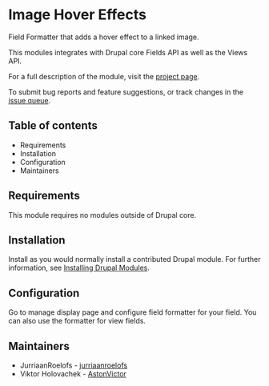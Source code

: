 # Image Hover Effects

Field Formatter that adds a hover effect to a linked image.

This modules integrates with Drupal core Fields API as well as the Views API.

For a full description of the module, visit the
[project page](https://www.drupal.org/project/image_hover_effects).

 To submit bug reports and feature suggestions, or track changes in the
[issue queue](https://www.drupal.org/project/issues/image_hover_effects).


## Table of contents

- Requirements
- Installation
- Configuration
- Maintainers


## Requirements

This module requires no modules outside of Drupal core.


## Installation

Install as you would normally install a contributed Drupal module. For further
information, see
[Installing Drupal Modules](https://www.drupal.org/docs/extending-drupal/installing-drupal-modules).


## Configuration

Go to manage display page and configure field formatter for your field. You can also use the formatter for view fields.


## Maintainers

- JurriaanRoelofs - [jurriaanroelofs](jurriaanroelofs)
- Viktor Holovachek - [AstonVictor](https://www.drupal.org/u/astonvictor)
